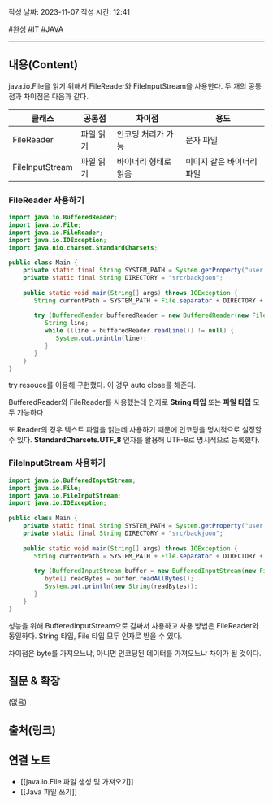작성 날짜: 2023-11-07
작성 시간: 12:41

#완성 #IT #JAVA 

----
## 내용(Content)

java.io.File을 읽기 위해서 FileReader와 FileInputStream을 사용한다. 두 개의 공통점과 차이점은 다음과 같다.

| 클래스          | 공통점    | 차이점               | 용도                      |
| --------------- | --------- | -------------------- | ------------------------- |
| FileReader      | 파일 읽기 | 인코딩 처리가 가능   | 문자 파일                 |
| FileInputStream | 파일 읽기 | 바이너리 형태로 읽음 | 이미지 같은 바이너리 파일 |

### FileReader 사용하기

```java
import java.io.BufferedReader;  
import java.io.File;  
import java.io.FileReader;  
import java.io.IOException;  
import java.nio.charset.StandardCharsets;  
  
public class Main {  
    private static final String SYSTEM_PATH = System.getProperty("user.dir");  
    private static final String DIRECTORY = "src/backjoon";  
  
    public static void main(String[] args) throws IOException {  
       String currentPath = SYSTEM_PATH + File.separator + DIRECTORY + File.separator + "hello.txt";  
       
       try (BufferedReader bufferedReader = new BufferedReader(new FileReader(currentPath, StandardCharsets.UTF_8))) {  
          String line;  
          while ((line = bufferedReader.readLine()) != null) {  
             System.out.println(line);  
          }  
       }  
    }  
}
```

try resouce를 이용해 구현했다. 이 경우 auto close를 해준다.

BufferedReader와 FileReader를 사용했는데 인자로 **String 타입** 또는 **파일 타입** 모두 가능하다

또 Reader의 경우 텍스트 파일을 읽는데 사용하기 때문에 인코딩을 명시적으로 설정할 수 있다.
**StandardCharsets.UTF_8** 인자를 활용해 UTF-8로 명시적으로 등록했다.
### FileInputStream 사용하기
```java
import java.io.BufferedInputStream;  
import java.io.File;  
import java.io.FileInputStream;  
import java.io.IOException;  
  
public class Main {  
    private static final String SYSTEM_PATH = System.getProperty("user.dir");  
    private static final String DIRECTORY = "src/backjoon";  
  
    public static void main(String[] args) throws IOException {  
       String currentPath = SYSTEM_PATH + File.separator + DIRECTORY + File.separator + "hello.txt";  
       
       try (BufferedInputStream buffer = new BufferedInputStream(new FileInputStream(currentPath))) {  
          byte[] readBytes = buffer.readAllBytes();  
          System.out.println(new String(readBytes));  
       }  
    }  
}
```

성능을 위해 BufferedInputStream으로 감싸서 사용하고 사용 방법은 FileReader와 동일하다. String 타입, File 타입 모두 인자로 받을 수 있다. 

차이점은 byte를 가져오느냐, 아니면 인코딩된 데이터를 가져오느냐 차이가 될 것이다.
## 질문 & 확장

(없음)

## 출처(링크)


## 연결 노트

- [[java.io.File 파일 생성 및 가져오기]]
- [[Java 파일 쓰기]]









